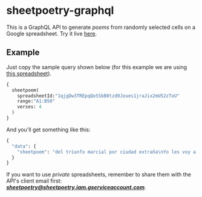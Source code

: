 # sheetpoetry-graphql

This is a GraphQL API to generate _poems_ from randomly selected cells on a Google spreadsheet. Try it live [here](https://sheetpoetry.now.sh).

## Example

Just copy the sample query shown below (for this example we are using [this spreadsheet](https://docs.google.com/spreadsheets/d/1qjgDw3TREpqQoSSbB0tzd0Joues1jraJix2mU52zToU)).

```graphql
{
  sheetpoem(
    spreadsheetId:"1qjgDw3TREpqQoSSbB0tzd0Joues1jraJix2mU52zToU"
    range:"A1:B50"
    verses: 4
  )
}
```

And you'll get something like this:

```graphql
{
  "data": {
    "sheetpoem": "del triunfo marcial por ciudad extraña\nYo les voy a contar lo que nadie ha visto no acepto a ningún inepto\nChile limita al centro de la injusticia A recorrer me dediqué este día\nSe chileniza y se idiotiza tictaquea en la oficina del jefe-estación"
  }
}
```

If you want to use *private* spreadsheets, remember to share them with the API's client email first: ***sheetpoetry@sheetpoetry.iam.gserviceaccount.com***.
